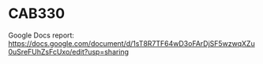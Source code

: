 # CAB330

Google Docs report: https://docs.google.com/document/d/1sT8R7TF64wD3oFArDjSF5wzwqXZu0uSreFUhZsFcUxo/edit?usp=sharing